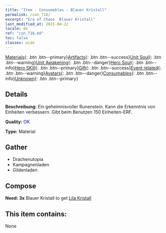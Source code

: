 ```yaml
---
title: "Item - Consumables - Blauer Kristall"
permalink: /con_716/
excerpt: "Era of Chaos  Blauer Kristall"
last_modified_at: 2021-04-22
locale: de
ref: "con_716.md"
toc: false
classes: wide
---
```

 [Materials](/ItemsDE/){: .btn .btn--primary}[Artifacts](/ItemsDE/Artifacts/){: .btn .btn--success}[Unit Soul](/ItemsDE/UnitSoul/){: .btn .btn--warning}[Unit Awakening](/ItemsDE/UnitAwakening/){: .btn .btn--danger}[Hero Soul](/ItemsDE/HeroSoul/){: .btn .btn--info}[Hero SKill](/ItemsDE/HeroSkill/){: .btn .btn--primary}[Gift](/ItemsDE/Gift/){: .btn .btn--success}[Event related](/ItemsDE/Events/){: .btn .btn--warning}[Avatars](/ItemsDE/Avatars/){: .btn .btn--danger}[Consumables](/ItemsDE/Consumables/){: .btn .btn--info}[Unknown](/ItemsDE/Unknown/){: .btn .btn--primary}

## Details
 **Beschreibung:** Ein geheimnisvoller Runenstein. Kann die Erkenntnis von Einheiten verbessern. Gibt beim Benutzen 150 Einheiten-ERF.

 **Quality:** <span style="color: #0000CD">OK</span>

 **Type:** Material

## Gather

*    Drachenutopia 
*    Kampagnenladen 
*    Gildenladen 

## Compose

 **Need: 3x** Blauer Kristall to get [Lila Kristall](/ItemsDE/con_720/)

## This item contains:

  None


